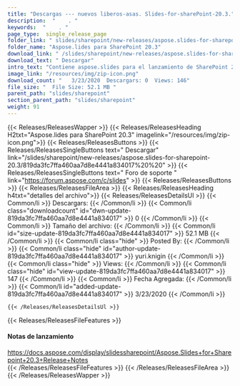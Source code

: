 ```yaml
---
title: "Descargas --- nuevos liberos-asas. Slides-for-sharePoint-20.3." 
description:  "    . " 
keywords:  "    . " 
page_type:  single_release_page
folder_link: " slides/sharepoint/new-releases/aspose.slides-for-sharepoint-20.3/"
folder_name: "Aspose.lides para SharePoint 20.3"
download_link: " /slides/sharepoint/new-releases/aspose.slides-for-sharepoint-20.3/819da3fc7ffa460aa7d8e4441a834017"
download_text: " Descargar"
intro_text: "Contiene aspose.slides para el lanzamiento de SharePoint 20.3."
image_link: "/resources/img/zip-icon.png"
download_count: "   3/23/2020  Descargars: 0  Views: 146"
file_size: "  File Size: 52.1 MB "
parent_path: "slides/sharepoint"
section_parent_path: "slides/sharepoint"
weight: 91
---
```


{{< Releases/ReleasesWapper >}}
  {{< Releases/ReleasesHeading H2txt="Aspose.lides para SharePoint 20.3" imagelink="/resources/img/zip-icon.png">}}
  {{< Releases/ReleasesButtons >}}
    {{< Releases/ReleasesSingleButtons text=" Descargar" link="/slides/sharepoint/new-releases/aspose.slides-for-sharepoint-20.3/819da3fc7ffa460aa7d8e4441a834017%20%20" >}}
    {{< Releases/ReleasesSingleButtons text=" Foro de soporte " link="https://forum.aspose.com/c/slides" >}}
  {{< Releases/ReleasesButtons >}}
  {{< Releases/ReleasesFileArea >}}
    {{< Releases/ReleasesHeading h4txt="detalles del archivo">}}
    {{< Releases/ReleasesDetailsUl >}}
            {{< Common/li  >}} Descargars: {{< /Common/li >}} 
      {{< Common/li class="downloadcount" id="dwn-update-819da3fc7ffa460aa7d8e4441a834017" >}} 0 {{< /Common/li >}} 
      {{< Common/li  >}} Tamaño del archivo: {{< /Common/li >}} 
      {{< Common/li id="size-update-819da3fc7ffa460aa7d8e4441a834017" >}} 52.1 MB {{< /Common/li >}} 
      {{< Common/li  class="hide" >}} Posted By: {{< /Common/li >}} 
      {{< Common/li class="hide" id="author-update-819da3fc7ffa460aa7d8e4441a834017" >}} yuri.knigin {{< /Common/li >}} 
      {{< Common/li class="hide"  >}} Views: {{< /Common/li >}} 
      {{< Common/li class="hide" id="view-update-819da3fc7ffa460aa7d8e4441a834017" >}} 147 {{< /Common/li >}} 
      {{< Common/li  >}} Fecha Agregada: {{< /Common/li >}} 
      {{< Common/li id="added-update-819da3fc7ffa460aa7d8e4441a834017" >}} 3/23/2020 {{< /Common/li >}} 

    {{< /Releases/ReleasesDetailsUl >}}

  {{< Releases/ReleasesFileFeatures >}}
      <h4>Notas de lanzamiento</h4><div><a href="https://docs.aspose.com/display/slidessharepoint/Aspose.Slides+for+Sharepoint+20.3+Release+Notes">https://docs.aspose.com/display/slidessharepoint/Aspose.Slides+for+Sharepoint+20.3+Release+Notes</a></div>
  {{< /Releases/ReleasesFileFeatures >}}
 {{< /Releases/ReleasesFileArea >}}
{{< /Releases/ReleasesWapper >}}


